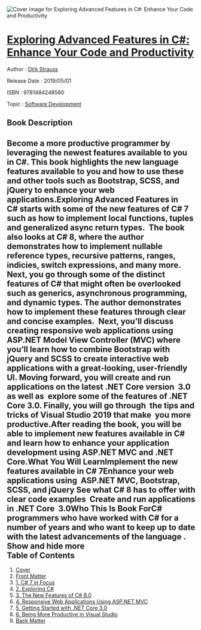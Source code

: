 ![Cover image for Exploring Advanced Features in C#: Enhance Your Code and Productivity](https://imgdetail.ebookreading.net/cover/cover/20200215/EB9781484248560.jpg)

[Exploring Advanced Features in C#: Enhance Your Code and Productivity](https://ebookreading.net/view/book/Exploring+Advanced+Features+in+C%23%3A+Enhance+Your+Code+and+Productivity-EB9781484248560_1.html "Exploring Advanced Features in C#: Enhance Your Code and Productivity")
====================================================================================================================

Author : [Dirk Strauss](https://ebookreading.net/search/author/Dirk+Strauss)

Release Date : 2019/05/01

ISBN : 9781484248560

Topic : [Software Development](https://ebookreading.net/search/category/software-development)

Book Description
-----------------

 Become a more productive programmer by leveraging the newest features available to you in C#. This book highlights the new language features available to you and how to use these and other tools such as Bootstrap, SCSS, and jQuery to enhance your web applications.Exploring Advanced Features in C# starts with some of the new features of C# 7 such as how to implement local functions, tuples and generalized async return types.  The book also looks at C# 8, where the author demonstrates how to implement nullable reference types, recursive patterns, ranges, indicies, switch expressions, and many more. Next, you go through some of the distinct features of C# that might often be overlooked such as generics, asynchronous programming, and dynamic types. The author demonstrates how to implement these features through clear and concise examples.  Next, you’ll discuss creating responsive web applications using ASP.NET Model View Controller (MVC) where you’ll learn how to combine Bootstrap with jQuery and SCSS to create interactive web applications with a great-looking, user-friendly UI. Moving forward, you will create and run applications on the latest .NET Core version  3.0 as well as  explore some of the features of .NET  Core 3.0. Finally, you will go through  the tips and tricks of Visual Studio 2019 that make  you more productive.After reading the book, you will be able to implement new features available in C# and learn how to enhance your application development using ASP.NET MVC and .NET Core.What You Will LearnImplement the new features available in C# 7Enhance your web applications using  ASP.NET MVC, Bootstrap, SCSS, and jQuery See what C# 8 has to offer with clear code examples  Create and run applications in .NET Core  3.0Who This Is Book ForC# programmers who have worked with C# for a number of years and who want to keep up to date with the latest advancements of the language .        Show and hide more                
Table of Contents
-----------------

1. [Cover](https://ebookreading.net/view/book/Exploring+Advanced+Features+in+C%23%3A+Enhance+Your+Code+and+Productivity-EB9781484248560_1.html)
1. [Front Matter](https://ebookreading.net/view/book/Exploring+Advanced+Features+in+C%23%3A+Enhance+Your+Code+and+Productivity-EB9781484248560_2.html)
1. [1. C# 7 in Focus](https://ebookreading.net/view/book/Exploring+Advanced+Features+in+C%23%3A+Enhance+Your+Code+and+Productivity-EB9781484248560_3.html)
1. [2. Exploring C#](https://ebookreading.net/view/book/Exploring+Advanced+Features+in+C%23%3A+Enhance+Your+Code+and+Productivity-EB9781484248560_4.html)
1. [3. The New Features of C# 8.0](https://ebookreading.net/view/book/Exploring+Advanced+Features+in+C%23%3A+Enhance+Your+Code+and+Productivity-EB9781484248560_5.html)
1. [4. Responsive Web Applications Using ASP.NET MVC](https://ebookreading.net/view/book/Exploring+Advanced+Features+in+C%23%3A+Enhance+Your+Code+and+Productivity-EB9781484248560_6.html)
1. [5. Getting Started with .NET Core 3.0](https://ebookreading.net/view/book/Exploring+Advanced+Features+in+C%23%3A+Enhance+Your+Code+and+Productivity-EB9781484248560_7.html)
1. [6. Being More Productive in Visual Studio](https://ebookreading.net/view/book/Exploring+Advanced+Features+in+C%23%3A+Enhance+Your+Code+and+Productivity-EB9781484248560_8.html)
1. [Back Matter](https://ebookreading.net/view/book/Exploring+Advanced+Features+in+C%23%3A+Enhance+Your+Code+and+Productivity-EB9781484248560_9.html)
